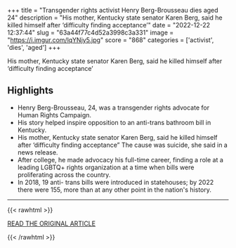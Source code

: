 +++
title = "Transgender rights activist Henry Berg-Brousseau dies aged 24"
description = "His mother, Kentucky state senator Karen Berg, said he killed himself after ‘difficulty finding acceptance’"
date = "2022-12-22 12:37:44"
slug = "63a44f77c4d52a3998c3a331"
image = "https://i.imgur.com/lqYNjy5.jpg"
score = "868"
categories = ['activist', 'dies', 'aged']
+++

His mother, Kentucky state senator Karen Berg, said he killed himself after ‘difficulty finding acceptance’

## Highlights

- Henry Berg-Brousseau, 24, was a transgender rights advocate for Human Rights Campaign.
- His story helped inspire opposition to an anti-trans bathroom bill in Kentucky.
- His mother, Kentucky state senator Karen Berg, said he killed himself after ‘difficulty finding acceptance” The cause was suicide, she said in a news release.
- After college, he made advocacy his full-time career, finding a role at a leading LGBTQ+ rights organization at a time when bills were proliferating across the country.
- In 2018, 19 anti- trans bills were introduced in statehouses; by 2022 there were 155, more than at any other point in the nation's history.

---

{{< rawhtml >}}
  <p class="article-category">
    <a target="_blank" href="https://www.theguardian.com/us-news/2022/dec/21/transgender-rights-activist-henry-berg-brousseau-dies-aged-24">READ THE ORIGINAL ARTICLE</a>
  </p>
{{< /rawhtml >}}
